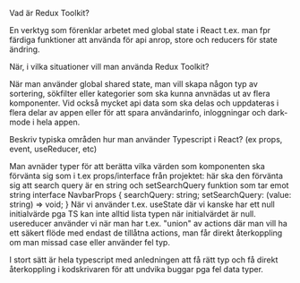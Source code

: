 Vad är Redux Toolkit?

En verktyg som förenklar arbetet med global state i React t.ex. man fpr färdiga funktioner att använda för api anrop, store och reducers för state ändring.

När, i vilka situationer vill man använda Redux Toolkit?

När man använder global shared state, man vill skapa någon typ av sortering, sökfilter eller kategorier som ska kunna anvnädas ut av flera komponenter. Vid också mycket api data som ska delas och uppdateras i flera delar av appen eller för att spara användarinfo, inloggningar och dark-mode i hela appen.

Beskriv typiska områden hur man använder Typescript i React? (ex props, event, useReducer, etc)

Man avnäder typer för att berätta vilka värden som komponenten ska förvänta sig som i t.ex props/interface från projektet:
här ska den förvänta sig att search query är en string och setSearchQuery funktion som tar emot string
interface NavbarProps {
searchQuery: string;
setSearchQuery: (value: string) => void;
}
När vi använder t.ex. useState där vi kanske har ett null initialvärde pga TS kan inte alltid lista typen när initialvärdet är null.
usereducer använder vi när man har t.ex. "union" av actions där man vill ha ett säkert flöde med endast de tillåtna actions, man får direkt återkoppling om man missad case eller använder fel typ.

I stort sätt är hela typescript med anledningen att få rätt typ och få direkt återkoppling i kodskrivaren för att undvika buggar pga fel data typer.
